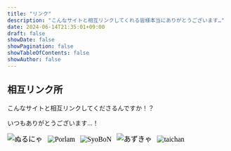 ```yaml
---
title: "リンク"
description: "こんなサイトと相互リンクしてくれる皆様本当にありがとうございます…"
date: 2024-06-14T21:35:01+09:00
draft: false
showDate: false
showPagination: false
showTableOfContents: false
showAuthor: false
---
```


## 相互リンク所

こんなサイトと相互リンクしてくださるんですか！？

いつもありがとうございます…！

<a style="all: initial; margin-right: 0.5em;" href="https://nullnyat.nca10.moe/" target="_blank" rel="noopener noreferrer"><img style="all: initial; cursor: pointer;" src="https://nullnyat.nca10.moe/nullnyat-banner.png" alt="ぬるにゃ" class="nozoom" onerror="this.src='/img/banner/nullnyat-nca10-moe.webp'"></a>
<a style="all: initial; margin-right: 0.5em;" href="https://starlamp.su/" target="_blank" rel="noopener noreferrer"><img style="all: initial; cursor: pointer;" src="https://starlamp.su/theme/img/banner.png" alt="Porlam" class="nozoom" onerror="this.src='/img/banner/starlamp-su.webp'"></a>
<a style="all: initial; margin-right: 0.5em;" href="https://syobon.net/" target="_blank" rel="noopener noreferrer"><img style="all: initial; cursor: pointer;" src="https://syobon.net/img/banner.png" alt="SyoBoN" class="nozoom" onerror="this.src='/img/banner/syobon-net.png'"></a>
<a style="all: initial; margin-right: 0.5em;" href="https://blog.adzuki.me/" target="_blank" rel="noopener noreferrer"><img style="all: initial; cursor:pointer;" src="https://blog.adzuki.me/banner.png" alt="あずきゃ" class="nozoom" onerror="this.src='/img/banner/blog-adzuki-me.png'"></a>
<a style="all: initial; margin-right: 0.5em;" href="https://taichan.site/" target="_blank" rel="noopener noreferrer"><img style="all: initial; cursor:pointer;" src="https://taichan.site/assets/banner.png" alt="taichan" class="nozoom" onerror="this.src='/img/banner/taichan-site.png'"></a>
